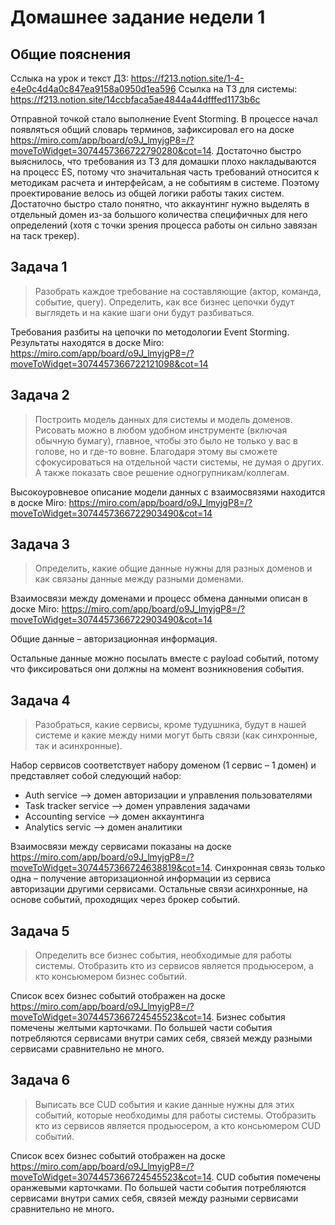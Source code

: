 # Домашнее задание недели 1

## Общие пояснения

Сслыка на урок и текст ДЗ: https://f213.notion.site/1-4-e4e0c4d4a0c847ea9158a0950d1ea596
Ссылка на ТЗ для системы: https://f213.notion.site/14ccbfaca5ae4844a44dfffed1173b6c

Отправной точкой стало выполнение Event Storming. В процессе начал появляться общий словарь терминов, зафиксировал его на доске https://miro.com/app/board/o9J_lmyjgP8=/?moveToWidget=3074457366722790280&cot=14. Достаточно быстро выяснилось, что требования из ТЗ для домашки плохо накладываются на процесс ES, потому что значитальная часть требований относится к методикам расчета и интерфейсам, а не событиям в системе. Поэтому проектирование велось из общей логики работы таких систем. Достаточно быстро стало понятно, что аккаунтинг нужно выделять в отдельный домен из-за большого количества специфичных для него определений (хотя с точки зрения процесса работы он сильно завязан на таск трекер).

## Задача 1

> Разобрать каждое требование на составляющие (актор, команда, событие, query). Определить, как все бизнес цепочки будут выглядеть и на какие шаги они будут разбиваться.

Требования разбиты на цепочки по методологии Event Storming. Результаты находятся в доске Miro: https://miro.com/app/board/o9J_lmyjgP8=/?moveToWidget=3074457366722121098&cot=14

## Задача 2

> Построить модель данных для системы и модель доменов. Рисовать можно в любом удобном инструменте (включая обычную бумагу), главное, чтобы это было не только у вас в голове, но и где-то вовне. Благодаря этому вы сможете сфокусироваться на отдельной части системы, не думая о других. А также показать свое решение одногрупникам/коллегам.

Высокоуровневое описание модели данных с взаимосвязями находится в доске Miro: https://miro.com/app/board/o9J_lmyjgP8=/?moveToWidget=3074457366722903490&cot=14


## Задача 3

> Определить, какие общие данные нужны для разных доменов и как связаны данные между разными доменами.

Взаимосвязи между доменами и процесс обмена данными описан в доске Miro: https://miro.com/app/board/o9J_lmyjgP8=/?moveToWidget=3074457366722903490&cot=14

Общие данные – авторизационная информация.

Остальные данные можно посылать вместе с payload событий, потому что фиксироваться они должны на момент возникновения события.

## Задача 4

> Разобраться, какие сервисы, кроме тудушника, будут в нашей системе и какие между ними могут быть связи (как синхронные, так и асинхронные).

Набор сервисов соответствует набору доменом (1 сервис – 1 домен) и представляет собой следующий набор:

* Auth service –> домен авторизации и управления пользователями
* Task tracker service –> домен управления задачами
* Accounting service –> домен аккаунтинга
* Analytics servic –> домен аналитики

Взаимосвязи между сервисами показаны на доске https://miro.com/app/board/o9J_lmyjgP8=/?moveToWidget=3074457366724638819&cot=14. Синхронная связь только одна – получение авторизационной информации из сервиса авторизации другими сервисами. Остальные связи асинхронные, на основе событий, проходящих через брокер событий.

## Задача 5

> Определить все бизнес события, необходимые для работы системы. Отобразить кто из сервисов является продьюсером, а кто консьюмером бизнес событий.

Список всех бизнес событий отображен на доске https://miro.com/app/board/o9J_lmyjgP8=/?moveToWidget=3074457366724545523&cot=14. Бизнес события помечены желтыми карточками. По большей части события потребляются сервисами внутри самих себя, связей между разными сервисами сравнительно не много.

## Задача 6

> Выписать все CUD события и какие данные нужны для этих событий, которые необходимы для работы системы. Отобразить кто из сервисов является продьюсером, а кто консьюмером CUD событий.

Список всех бизнес событий отображен на доске https://miro.com/app/board/o9J_lmyjgP8=/?moveToWidget=3074457366724545523&cot=14. CUD события помечены оранжевыми карточками. По большей части события потребляются сервисами внутри самих себя, связей между разными сервисами сравнительно не много.


